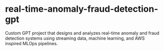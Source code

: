 # real-time-anomaly-fraud-detection-gpt
Custom GPT project that designs and analyzes real-time anomaly and fraud detection systems using streaming data, machine learning, and AWS inspired MLOps pipelines.
